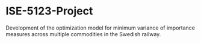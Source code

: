 # ISE-5123-Project
Development of the optimization model for minimum variance of importance measures across multiple commodities in the Swedish railway.
